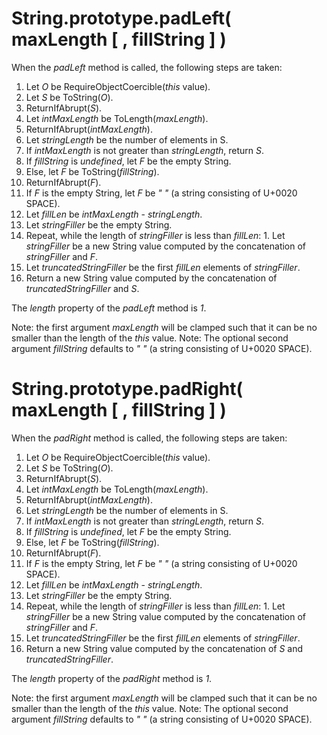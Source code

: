 # String.prototype.padLeft( maxLength [ , fillString ] )

When the _padLeft_ method is called, the following steps are taken:
  1. Let _O_ be RequireObjectCoercible(*this* value).
  1. Let _S_ be ToString(_O_).
  1. ReturnIfAbrupt(_S_).
  1. Let _intMaxLength_ be ToLength(_maxLength_).
  1. ReturnIfAbrupt(_intMaxLength_).
  1. Let _stringLength_ be the number of elements in S.
  1. If _intMaxLength_ is not greater than _stringLength_, return _S_.
  1. If _fillString_ is *undefined*, let _F_ be the empty String.
  1. Else, let _F_ be ToString(_fillString_).
  1. ReturnIfAbrupt(_F_).
  1. If _F_ is the empty String, let _F_ be *" "* (a string consisting of U+0020 SPACE).
  1. Let _fillLen_ be _intMaxLength_ - _stringLength_.
  1. Let _stringFiller_ be the empty String.
  1. Repeat, while the length of _stringFiller_ is less than _fillLen_:
    1. Let _stringFiller_ be a new String value computed by the concatenation of _stringFiller_ and _F_.
  1. Let _truncatedStringFiller_ be the first _fillLen_ elements of _stringFiller_.
  1. Return a new String value computed by the concatenation of _truncatedStringFiller_ and _S_.

The _length_ property of the _padLeft_ method is *1*.

Note: the first argument _maxLength_ will be clamped such that it can be no smaller than the length of the *this* value.
Note: The optional second argument _fillString_ defaults to *" "* (a string consisting of U+0020 SPACE).

# String.prototype.padRight( maxLength [ , fillString ] )

When the _padRight_ method is called, the following steps are taken:
  1. Let _O_ be RequireObjectCoercible(*this* value).
  1. Let _S_ be ToString(_O_).
  1. ReturnIfAbrupt(_S_).
  1. Let _intMaxLength_ be ToLength(_maxLength_).
  1. ReturnIfAbrupt(_intMaxLength_).
  1. Let _stringLength_ be the number of elements in S.
  1. If _intMaxLength_ is not greater than _stringLength_, return _S_.
  1. If _fillString_ is *undefined*, let _F_ be the empty String.
  1. Else, let _F_ be ToString(_fillString_).
  1. ReturnIfAbrupt(_F_).
  1. If _F_ is the empty String, let _F_ be *" "* (a string consisting of U+0020 SPACE).
  1. Let _fillLen_ be _intMaxLength_ - _stringLength_.
  1. Let _stringFiller_ be the empty String.
  1. Repeat, while the length of _stringFiller_ is less than _fillLen_:
    1. Let _stringFiller_ be a new String value computed by the concatenation of _stringFiller_ and _F_.
  1. Let _truncatedStringFiller_ be the first _fillLen_ elements of _stringFiller_.
  1. Return a new String value computed by the concatenation of _S_ and _truncatedStringFiller_.

The _length_ property of the _padRight_ method is *1*.

Note: the first argument _maxLength_ will be clamped such that it can be no smaller than the length of the *this* value.
Note: The optional second argument _fillString_ defaults to *" "* (a string consisting of U+0020 SPACE).
